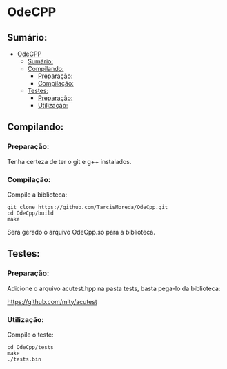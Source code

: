 # OdeCPP
## Sumário:
- [OdeCPP](#odecpp)
	- [Sumário:](#sumário)
	- [Compilando:](#compilando)
		- [Preparação:](#preparação)
		- [Compilação:](#compilação)
	- [Testes:](#testes)
		- [Preparação:](#preparação-1)
		- [Utilização:](#utilização)

## Compilando:
### Preparação:
Tenha certeza de ter o git e g++ instalados.

### Compilação:
Compile a biblioteca:
```
git clone https://github.com/TarcisMoreda/OdeCpp.git
cd OdeCpp/build
make
```
Será gerado o arquivo OdeCpp.so para a biblioteca.

## Testes:
### Preparação:
Adicione o arquivo acutest.hpp na pasta tests, basta pega-lo da biblioteca:

https://github.com/mity/acutest

### Utilização:
Compile o teste:
```
cd OdeCpp/tests
make
./tests.bin
```